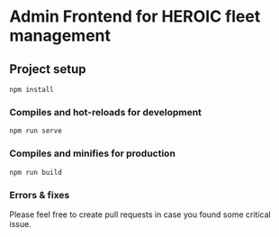 <!--
*** Markdown
*** coding: utf-8
*** Author: Nicolas Flandrois
*** Date:   Tue 16 June 2020 11:17:33
*** Last Modified time: Tue 16 June 2020 12:05:41 
 -->

<!-- Project Description: -->
# Admin Frontend for HEROIC fleet management

## Project setup
```
npm install
```

### Compiles and hot-reloads for development
```
npm run serve
```

### Compiles and minifies for production
```
npm run build
```

### Errors & fixes
Please feel free to create pull requests in case you found some critical issue.
